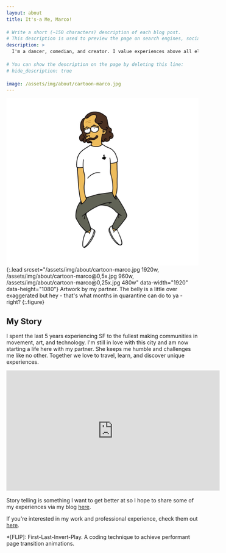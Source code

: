 ```yaml
---
layout: about
title: It's-a Me, Marco!

# Write a short (~150 characters) description of each blog post.
# This description is used to preview the page on search engines, social media, etc.
description: >
  I'm a dancer, comedian, and creator. I value experiences above all else whether it's creating products, hosting events, performing, or traveling. You can also refer to me as the techie who [pole dances](https://www.instagram.com/p/BWorCW5lBAx/), [breakdances](https://www.instagram.com/p/BDPVS0Ys_BW/), [makes funny videos](https://www.facebook.com/TheRoomiesSkits/videos/1317702118260289/), and [travels a lot](https://www.instagram.com/p/BxiE6jZh506/).

# You can show the description on the page by deleting this line:
# hide_description: true

image: /assets/img/about/cartoon-marco.jpg
---
```


![Screenshot](assets/img/about/cartoon-marco.jpg){:.lead srcset="/assets/img/about/cartoon-marco.jpg 1920w, /assets/img/about/cartoon-marco@0,5x.jpg 960w, /assets/img/about/cartoon-marco@0,25x.jpg 480w" data-width="1920" data-height="1080"}
Artwork by my partner. The belly is a little over exaggerated but hey - that's what months in quarantine can do to ya - right?
{:.figure}

## My Story
I spent the last 5 years experiencing SF to the fullest making communities in movement, art, and technology. I'm still in love with this city and am now starting a life here with my partner. She keeps me humble and challenges me like no other. Together we love to travel, learn, and discover unique experiences.

<iframe width="560" height="315" src="https://www.youtube.com/embed/K1gyZnK9XQk" frameborder="0" allow="accelerometer; autoplay; encrypted-media; gyroscope; picture-in-picture" allowfullscreen></iframe>

Story telling is something I want to get better at so I hope to share some of my experiences via my blog [here](https://marcochiang.com/blog).

If you're interested in my work and professional experience, check them out [here](https://marcochiang.com/work).


*[FLIP]: First-Last-Invert-Play. A coding technique to achieve performant page transition animations.
